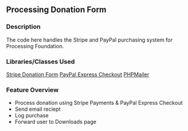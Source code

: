 ## Processing Donation Form

### Description

The code here handles the Stripe and PayPal purchasing system for Processing Foundation.

### Libraries/Classes Used
[Stripe Donation Form](https://github.com/tommymarshall/Stripe-Donation-Form/zipball/master)
[PayPal Express Checkout](https://github.com/maly/paypal)
[PHPMailer](https://github.com/Synchro/PHPMailer)

### Feature Overview

- Process donation using Stripe Payments & PayPal Express Checkout
- Send email reciept
- Log purchase
- Forward user to Downloads page
